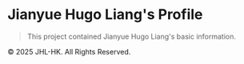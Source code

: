 # Jianyue Hugo Liang's Profile

> This project contained Jianyue Hugo Liang's basic information.

&copy; 2025 JHL-HK. All Rights Reserved.
